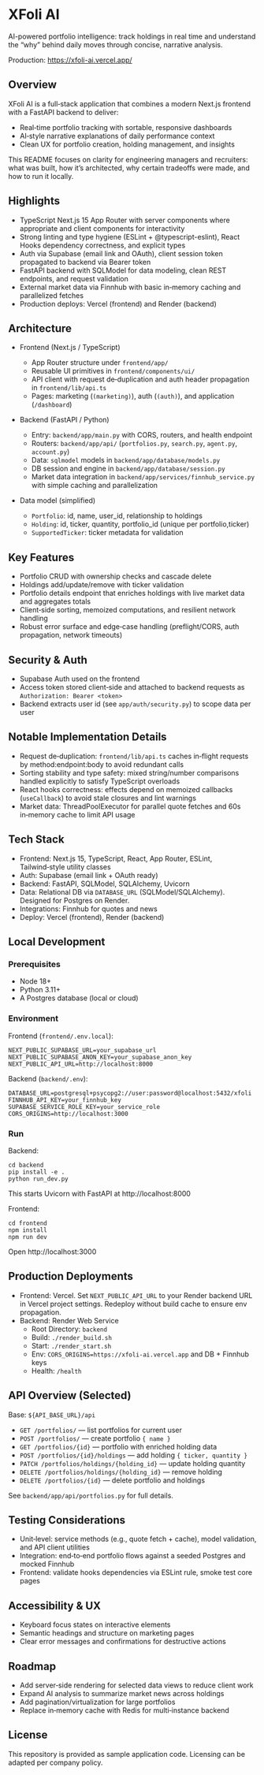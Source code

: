 # XFoli AI

AI-powered portfolio intelligence: track holdings in real time and understand the “why” behind daily moves through concise, narrative analysis.

Production: https://xfoli-ai.vercel.app/

## Overview

XFoli AI is a full‑stack application that combines a modern Next.js frontend with a FastAPI backend to deliver:
- Real‑time portfolio tracking with sortable, responsive dashboards
- AI‑style narrative explanations of daily performance context
- Clean UX for portfolio creation, holding management, and insights

This README focuses on clarity for engineering managers and recruiters: what was built, how it’s architected, why certain tradeoffs were made, and how to run it locally.

## Highlights

- TypeScript Next.js 15 App Router with server components where appropriate and client components for interactivity
- Strong linting and type hygiene (ESLint + @typescript-eslint), React Hooks dependency correctness, and explicit types
- Auth via Supabase (email link and OAuth), client session token propagated to backend via Bearer token
- FastAPI backend with SQLModel for data modeling, clean REST endpoints, and request validation
- External market data via Finnhub with basic in‑memory caching and parallelized fetches
- Production deploys: Vercel (frontend) and Render (backend)

## Architecture

- Frontend (Next.js / TypeScript)
  - App Router structure under `frontend/app/`
  - Reusable UI primitives in `frontend/components/ui/`
  - API client with request de‑duplication and auth header propagation in `frontend/lib/api.ts`
  - Pages: marketing (`(marketing)`), auth (`(auth)`), and application (`/dashboard`)

- Backend (FastAPI / Python)
  - Entry: `backend/app/main.py` with CORS, routers, and health endpoint
  - Routers: `backend/app/api/` (`portfolios.py`, `search.py`, `agent.py`, `account.py`)
  - Data: `sqlmodel` models in `backend/app/database/models.py`
  - DB session and engine in `backend/app/database/session.py`
  - Market data integration in `backend/app/services/finnhub_service.py` with simple caching and parallelization

- Data model (simplified)
  - `Portfolio`: id, name, user_id, relationship to holdings
  - `Holding`: id, ticker, quantity, portfolio_id (unique per portfolio,ticker)
  - `SupportedTicker`: ticker metadata for validation

## Key Features

- Portfolio CRUD with ownership checks and cascade delete
- Holdings add/update/remove with ticker validation
- Portfolio details endpoint that enriches holdings with live market data and aggregates totals
- Client‑side sorting, memoized computations, and resilient network handling
- Robust error surface and edge‑case handling (preflight/CORS, auth propagation, network timeouts)

## Security & Auth

- Supabase Auth used on the frontend
- Access token stored client‑side and attached to backend requests as `Authorization: Bearer <token>`
- Backend extracts user id (see `app/auth/security.py`) to scope data per user

## Notable Implementation Details

- Request de‑duplication: `frontend/lib/api.ts` caches in‑flight requests by method:endpoint:body to avoid redundant calls
- Sorting stability and type safety: mixed string/number comparisons handled explicitly to satisfy TypeScript overloads
- React hooks correctness: effects depend on memoized callbacks (`useCallback`) to avoid stale closures and lint warnings
- Market data: ThreadPoolExecutor for parallel quote fetches and 60s in‑memory cache to limit API usage

## Tech Stack

- Frontend: Next.js 15, TypeScript, React, App Router, ESLint, Tailwind‑style utility classes
- Auth: Supabase (email link + OAuth ready)
- Backend: FastAPI, SQLModel, SQLAlchemy, Uvicorn
- Data: Relational DB via `DATABASE_URL` (SQLModel/SQLAlchemy). Designed for Postgres on Render.
- Integrations: Finnhub for quotes and news
- Deploy: Vercel (frontend), Render (backend)

## Local Development

### Prerequisites
- Node 18+
- Python 3.11+
- A Postgres database (local or cloud)

### Environment

Frontend (`frontend/.env.local`):
```
NEXT_PUBLIC_SUPABASE_URL=your_supabase_url
NEXT_PUBLIC_SUPABASE_ANON_KEY=your_supabase_anon_key
NEXT_PUBLIC_API_URL=http://localhost:8000
```

Backend (`backend/.env`):
```
DATABASE_URL=postgresql+psycopg2://user:password@localhost:5432/xfoli
FINNHUB_API_KEY=your_finnhub_key
SUPABASE_SERVICE_ROLE_KEY=your_service_role
CORS_ORIGINS=http://localhost:3000
```

### Run

Backend:
```
cd backend
pip install -e .
python run_dev.py
```
This starts Uvicorn with FastAPI at http://localhost:8000

Frontend:
```
cd frontend
npm install
npm run dev
```
Open http://localhost:3000

## Production Deployments

- Frontend: Vercel. Set `NEXT_PUBLIC_API_URL` to your Render backend URL in Vercel project settings. Redeploy without build cache to ensure env propagation.
- Backend: Render Web Service
  - Root Directory: `backend`
  - Build: `./render_build.sh`
  - Start: `./render_start.sh`
  - Env: `CORS_ORIGINS=https://xfoli-ai.vercel.app` and DB + Finnhub keys
  - Health: `/health`

## API Overview (Selected)

Base: `${API_BASE_URL}/api`

- `GET /portfolios/` — list portfolios for current user
- `POST /portfolios/` — create portfolio `{ name }`
- `GET /portfolios/{id}` — portfolio with enriched holding data
- `POST /portfolios/{id}/holdings` — add holding `{ ticker, quantity }`
- `PATCH /portfolios/holdings/{holding_id}` — update holding quantity
- `DELETE /portfolios/holdings/{holding_id}` — remove holding
- `DELETE /portfolios/{id}` — delete portfolio and holdings

See `backend/app/api/portfolios.py` for full details.

## Testing Considerations

- Unit‑level: service methods (e.g., quote fetch + cache), model validation, and API client utilities
- Integration: end‑to‑end portfolio flows against a seeded Postgres and mocked Finnhub
- Frontend: validate hooks dependencies via ESLint rule, smoke test core pages

## Accessibility & UX

- Keyboard focus states on interactive elements
- Semantic headings and structure on marketing pages
- Clear error messages and confirmations for destructive actions

## Roadmap

- Add server‑side rendering for selected data views to reduce client work
- Expand AI analysis to summarize market news across holdings
- Add pagination/virtualization for large portfolios
- Replace in‑memory cache with Redis for multi‑instance backend

## License

This repository is provided as sample application code. Licensing can be adapted per company policy. 